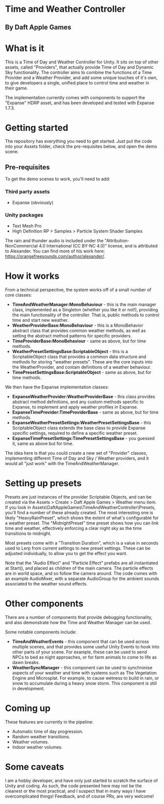 # Time and Weather Controller

## By Daft Apple Games

# What is it

This is a Time of Day and Weather Controller for Unity. It sits on top of other assets, called "Providers", that actually provide Time of Day and Dynamic Sky functionality. The controller aims to combine the functions of a Time Provider and a Weather Provider, and add some unique touches of it's own, to give developers a single, unified place to control time and weather in their game.

The implementation currently comes with components to support the "Expanse" HDRP asset, and has been developed and tested with Expanse 1.7.3.

# Getting started

The repository has everything you need to get started. Just put the code into your Assets folder, check the pre-requisites below, and open the demo scene.

## Pre-requisites

To get the demo scenes to work, you'll need to add:

### Third party assets

- Expanse (obviously)

### Unity packages

- Text Mesh Pro
- High Definition RP > Samples > Particle System Shader Samples

The rain and thunder audio is included under the "Attribution-NonCommercial 4.0 International (CC BY-NC 4.0)" license, and is attributed to Alexander. You can find more of his work here: https://orangefreesounds.com/author/alexander/.

# How it works

From a technical perspective, the system works off of a small number of core classes:

- **TimeAndWeatherManager:MonoBehaviour** - this is the main manager class, implemented as a Singleton (whether you like it or not!), providing the main functionality of the controller. That is, public methods to control time and start new weather.
- **WeatherProviderBase:MonoBehaviour** - this is a MonoBehavior abstract class that provides common weather methods, as well as setting the abstract method patterns for specific providers.
- **TimeProviderBase:MonoBehaviour** - same as above, but for time methods.
- **WeatherPresetSettingsBase:ScriptableObject** - this is a ScriptableObject class that provides a common data structure and methods for storing "weather presets". These are the core inputs into the WeatherProvider, and contain definitions of a weather behaviour.
- **TimePresetSettingsBase:ScriptableObject** - same as above, but for time methods.

We then have the Expanse implementation classes:

- **ExpanseWeatherProvider:WeatherProviderBase** - this class provides abstract method definitions, and any custom methods specific to Expanse, to implement and apply weather profiles in Expanse.
- **ExpanseTimeProvider:TimeProviderBase** - same as above, but for time methods.
- **ExpanseWeatherPresetSettings:WeatherPresetSettingsBase** - this ScriptableObject class extends the base class to provide Expanse specific settings, required to define a specific weather preset.
- **ExpanseTimePresetSettings:TimePresetSettingsBase** - you guessed it, same as above but for time.

The idea here is that you could create a new set of "Provider" classes, implementing different Time of Day and Sky / Weather providers, and it would all "just work" with the TimeAndWeatherManager.

# Setting up presets

Presets are just instances of the provider Scriptable Objects, and can be created via the Assets > Create > Daft Apple Games > Weather menu item. If you look in Assets\DaftAppleGames\TimeAndWeatherController\Presets, you'll find a number of these already created. The most interesting one is likely "HeavyRainPreset", which shows the extent of what's configurable for a weather preset. The "MidnightPreset" time preset shows how you can link time and weather, effectively enforcing a clear night sky as the time transitions to midnight.

Most presets come with a "Transition Duration", which is a value in seconds used to Lerp from current settings to new preset settings. These can be adjusted individually, to allow you to get the effect you want.

Note that the "Audio Effect" and "Particle Effect" prefabs are all instantiated at Start(), and placed as children of the main camera. The particle effects are in world space, and so follow the camera around. The code comes with an example AudioMixer, with a separate AudioGroup for the ambient sounds associated to the weather sound effects.

# Other components

There are a number of components that provide debugging functionality, and also demonstrate how the Time and Weather Manager can be used. 

Some notable components include:

- **TimeAndWeatherEvents** - this component that can be used across multiple scenes, and that provides some useful Unity Events to hook into other parts of your scene. For example, these can be used to send NPCs to bed as night approaches, or for farm animals to come to life as dawn breaks.
- **WeatherSyncManager** - this component can be used to synchronise aspects of your weather and time with systems such as The Vegetation Engine and Microsplat. For example, to cause wetness to build in rain, or snow to accumulate during a heavy snow storm. This component is still in development.

# Coming up

These features are currently in the pipeline:

- Automatic time of day progression.
- Random weather transitions.
- Weather volumes.
- Indoor weather volumes.

# Some caveats

I am a hobby developer, and have only just started to scratch the surface of Unity and coding. As such, the code presented here may not be the cleanest or the most practical, and I suspect that in many ways I have overcomplicated things! Feedback, and of course PRs, are very welcome!

